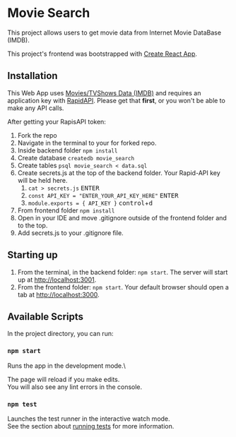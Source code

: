 # Movie Search

This project allows users to get movie data from Internet Movie DataBase (IMDB).

This project's frontend was bootstrapped with [Create React App](https://github.com/facebook/create-react-app).

## Installation
This Web App uses [Movies/TVShows Data (IMDB)](https://rapidapi.com/amrelrafie/api/movies-tvshows-data-imdb) and requires an application key with [RapidAPI](https://rapidapi.com/marketplace "RapidAPI Homepage"). Please get that **first**, or you won't be able to make any API calls.

After getting your RapisAPI token:
1. Fork the repo
2. Navigate in the terminal to your for forked repo.
3. Inside backend folder `npm install`
4. Create database `createdb movie_search`
5. Create tables `psql movie_search < data.sql`
6. Create secrets.js at the top of the backend folder. Your Rapid-API key will be held here.
   1. `cat > secrets.js` <kbd>ENTER</kbd>
   2. `const API_KEY = "ENTER_YOUR_API_KEY_HERE"` <kbd>ENTER</kbd>
   3. `module.exports = { API_KEY }` <kbd>control</kbd>+<kbd>d</kbd>
7. From frontend folder `npm install`
8. Open in your IDE and move .gitignore outside of the frontend folder and to the top.
9. Add secrets.js to your .gitignore file.

## Starting up
1. From the terminal, in the backend folder: `npm start`. The server will start up at [http://localhost:3001](http://localhost:3001).
2. From the frontend folder: `npm start`. Your default browser should open a tab at [http://localhost:3000](http://localhost:3000).

## Available Scripts

In the project directory, you can run:

### `npm start`

Runs the app in the development mode.\

The page will reload if you make edits.\
You will also see any lint errors in the console.

### `npm test`

Launches the test runner in the interactive watch mode.\
See the section about [running tests](https://facebook.github.io/create-react-app/docs/running-tests) for more information.